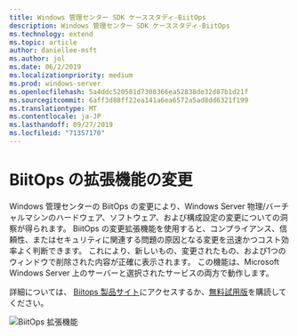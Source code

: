 ```yaml
---
title: Windows 管理センター SDK ケーススタディ-BiitOps
description: Windows 管理センター SDK ケーススタディ-BiitOps
ms.technology: extend
ms.topic: article
author: daniellee-msft
ms.author: jol
ms.date: 06/2/2019
ms.localizationpriority: medium
ms.prod: windows-server
ms.openlocfilehash: 5a4ddc520581d7308366ea52838de32d87b1d21f
ms.sourcegitcommit: 6aff3d88ff22ea141a6ea6572a5ad8dd6321f199
ms.translationtype: MT
ms.contentlocale: ja-JP
ms.lasthandoff: 09/27/2019
ms.locfileid: "71357170"
---
```

# <a name="biitops-changes-extension"></a>BiitOps の拡張機能の変更

Windows 管理センターの BiitOps の変更により、Windows Server 物理/バーチャルマシンのハードウェア、ソフトウェア、および構成設定の変更についての洞察が得られます。 BiitOps の変更拡張機能を使用すると、コンプライアンス、信頼性、またはセキュリティに関連する問題の原因となる変更を迅速かつコスト効率よく判断できます。 これにより、新しいもの、変更されたもの、および1つのウィンドウで削除された内容が正確に表示されます。 この機能は、Microsoft Windows Server 上のサーバーと選択されたサービスの両方で動作します。

詳細については、 [Biitops 製品サイト](http://www.biitops.com/solutions/changes-for-wac/)にアクセスするか、[無料試用版](http://www.biitops.com/solutions/register-changes-for-wac/)を購読してください。

![BiitOps 拡張機能](../../media/extend-case-study-biitops/biitops-1.png)